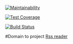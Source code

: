 [![Maintainability](https://api.codeclimate.com/v1/badges/9bcf8a82d32ff1de710a/maintainability)](https://codeclimate.com/github/artemka107/rss-reader/maintainability)

[![Test Coverage](https://api.codeclimate.com/v1/badges/9bcf8a82d32ff1de710a/test_coverage)](https://codeclimate.com/github/artemka107/rss-reader/test_coverage)

[![Build Status](https://travis-ci.org/artemka107/rss-reader.svg?branch=master)](https://travis-ci.org/artemka107/rss-reader)

#Domain to project [Rss reader](http://artem-rss-reader.surge.sh/)
